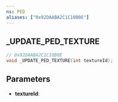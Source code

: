 ```yaml
---
ns: PED
aliases: ["0x92DAABA2C1C10B0E"]
---
```

## _UPDATE_PED_TEXTURE

```c
// 0x92DAABA2C1C10B0E
void _UPDATE_PED_TEXTURE(int textureId);
```

## Parameters
* **textureId**:
